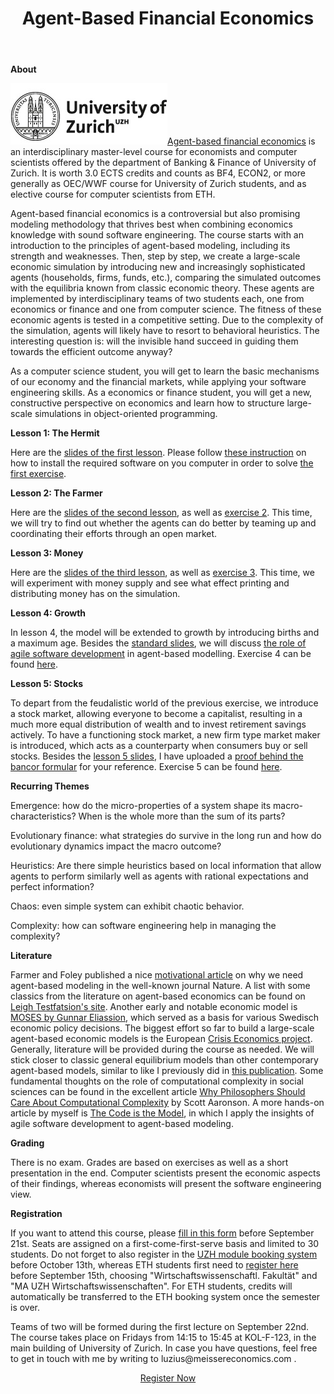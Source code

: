 ﻿---
layout: post
title: Agent-Based Financial Economics
permalink: /course/
---

<b>About</b>

<p><img src="/assets/images/uzh.jpg" alt="" class="image left"><a href="https://studentservices.uzh.ch/uzh/anonym/vvz/index.html#/modules/list/2017/003/50773378-50772427/details/SM/50857786">Agent-based financial economics</a> is an interdisciplinary master-level course for economists and computer scientists offered by the department of Banking & Finance of University of Zurich. It is worth 3.0 ECTS credits and counts as BF4, ECON2, or more generally as OEC/WWF course for University of Zurich students, and as elective course for computer scientists from ETH.</p>

<p>Agent-based financial economics is a controversial but also promising modeling methodology that thrives best when combining economics knowledge with sound software engineering. The course starts with an introduction to the principles of agent-based modeling, including its strength and weaknesses. Then, step by step, we create a large-scale economic simulation by introducing new and increasingly sophisticated agents (households, firms, funds, etc.), comparing the simulated outcomes with the equilibria known from classic economic theory. These agents are implemented by interdisciplinary teams of two students each, one from economics or finance and one from computer science. The fitness of these economic agents is tested in a competitive setting. Due to the complexity of the simulation, agents will likely have to resort to behavioral heuristics. The interesting question is: will the invisible hand succeed in guiding them towards the efficient outcome anyway?</p>

<p>As a computer science student, you will get to learn the basic mechanisms of our economy and the financial markets, while applying your software engineering skills. As a economics or finance student, you will get a new, constructive perspective on economics and learn how to structure large-scale simulations in object-oriented programming.</p>

<b>Lesson 1: The Hermit</b>

<p>Here are the <a href="/assets/abfe-lesson1.pdf">slides of the first lesson</a>. Please follow <a href="/course/setup">these instruction</a> on how to install the required software on you computer in order to solve <a href="https://github.com/meisser/course/blob/master/exercises/journal/exercise01-task.md">the first exercise</a>.</p>

<b>Lesson 2: The Farmer</b>

<p>Here are the <a href="/assets/abfe-lesson2.pdf">slides of the second lesson</a>, as well as <a href="https://github.com/meisser/course/blob/master/exercises/journal/exercise02-task.md">exercise 2</a>. This time, we will try to find out whether the agents can do better by teaming up and coordinating their efforts through an open market.</p>

<b>Lesson 3: Money</b>

<p>Here are the <a href="/assets/abfe-lesson3.pdf">slides of the third lesson</a>, as well as <a href="https://github.com/meisser/course/blob/master/exercises/journal/exercise03-task.md">exercise 3</a>. This time, we will experiment with money supply and see what effect printing and distributing money has on the simulation.</p>

<b>Lesson 4: Growth</b>

<p>In lesson 4, the model will be extended to growth by introducing births and a maximum age. Besides the <a href="/assets/abfe-lesson4.pdf">standard slides</a>, we will discuss <a href="/assets/abfe-lesson4-agile.pdf">the role of agile software development</a> in agent-based modelling. Exercise 4 can be found <a href="https://github.com/meisser/course/blob/master/exercises/journal/exercise04-task.md">here</a>.</p>

<b>Lesson 5: Stocks</b>

<p>To depart from the feudalistic world of the previous exercise, we introduce a stock market, allowing everyone to become a capitalist, resulting in a much more equal distribution of wealth and to invest retirement savings actively. To have a functioning stock market, a new firm type market maker is introduced, which acts as a counterparty when consumers buy or sell stocks. Besides the <a href="/assets/abfe-lesson5.pdf">lesson 5 slides</a>, I have uploaded a <a href="/assets/abfe-lesson4-bancor.pdf">proof behind the bancor formular</a> for your reference. Exercise 5 can be found <a href="https://github.com/meisser/course/blob/master/exercises/journal/exercise05-task.md">here</a>.</p>

<b>Recurring Themes</b>

<p>Emergence: how do the micro-properties of a system shape its macro-characteristics? When is the whole more than the sum of its parts?

Evolutionary finance: what strategies do survive in the long run and how do evolutionary dynamics impact the macro outcome?

Heuristics: Are there simple heuristics based on local information that allow agents to perform similarly well as agents with rational expectations and perfect information?

Chaos: even simple system can exhibit chaotic behavior.

Complexity: how can software engineering help in managing the complexity?</p>

<b>Literature</b>

<p>Farmer and Foley published a nice <a href="https://www.researchgate.net/profile/Duncan_Foley/publication/51437577_The_Economy_Needs_Agent-Based_Modeling/links/5714ccb108aeebe07c06c72e/The-Economy-Needs-Agent-Based-Modeling.pdf">motivational article</a> on why we need agent-based modeling in the well-known journal Nature. A list with some classics from the literature on agent-based economics can be found on <a href="http://www2.econ.iastate.edu/tesfatsi/afinance.htm#BasicRead">Leigh Testfatsion's site</a>. Another early and notable economic model is <a href="http://www.ifn.se/storage/cms/91fc7b2ed0f3440a918871ffa0a36d73/59024245407a4a3fadebca71db86015e/pdf/B79AF4E97E52C2C7723DD26462792BE1AB13FF08/Wp222.pdf?MediaArchive_ForceDownload=true&PropertyName=File1&ValueIndex=0">MOSES by Gunnar Eliassion</a>, which served as a basis for various Swedisch economic policy decisions. The biggest effort so far to build a large-scale agent-based economic models is the European <a href="http://www.crisis-economics.eu/">Crisis Economics project</a>. Generally, literature will be provided during the course as needed. We will stick closer to classic general equilibrium models than other contemporary agent-based models, similar to like I previously did in <a href="https://link.springer.com/article/10.1007/s10614-016-9616-x">this publication</a>. Some fundamental thoughts on the role of computational complexity in social sciences can be found in the excellent article <a href="https://arxiv.org/pdf/1108.1791.pdf">Why Philosophers Should Care About Computational Complexity</a> by Scott Aaronson. A more hands-on article by myself is <a href="http://meissereconomics.com/2017/06/22/code.html#main">The Code is the Model</a>, in which I apply the insights of agile software development to agent-based modeling.</p>

<b>Grading</b>

<p>There is no exam. Grades are based on exercises as well as a short presentation in the end. Computer scientists present the economic aspects of their findings, whereas economists will present the software engineering view.</p>

<b>Registration</b>

<p>If you want to attend this course, please <a href="https://docs.google.com/forms/d/e/1FAIpQLSfiUZGNaYk8NIR_RWXHa7f5W4S-vUUTmfpFBs0hOOgmZ22x-w/viewform?usp=sf_link">fill in this form</a> before September 21st. Seats are assigned on a first-come-first-serve basis and limited to 30 students. Do not forget to also register in the <a href="https://idagreen.uzh.ch/mb/">UZH module booking system</a> before October 13th, whereas ETH students first need to <a href="http://www.uzh.ch/de/studies/application/mobilitaet/applyhsuma.html">register here</a> before September 15th, choosing "Wirtschaftswissenschaftl. Fakultät" and "MA UZH Wirtschaftswissenschaften". For ETH students, credits will automatically be transferred to the ETH booking system once the semester is over.</p>

<p>Teams of two will be formed during the first lecture on September 22nd. The course takes place on Fridays from 14:15 to 15:45 at KOL-F-123, in the main building of University of Zurich. In case you have questions, feel free to get in touch with me by writing to luzius@meissereconomics.com .</p>

<p><center><a href="https://docs.google.com/forms/d/e/1FAIpQLSfiUZGNaYk8NIR_RWXHa7f5W4S-vUUTmfpFBs0hOOgmZ22x-w/viewform?usp=sf_link" class="button button-style1">Register Now</a></center></p>


